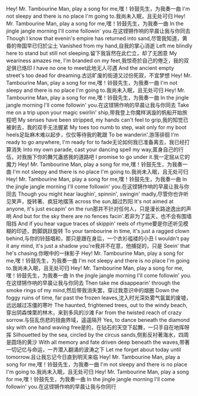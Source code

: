 Hey! Mr. Tambourine Man, play a song for me,嘿！铃鼓先生，为我奏一曲
I'm not sleepy and there is no place I'm going to.我尚未入眠，且无处可归
Hey! Mr. Tambourine Man, play a song for me,嘿！铃鼓先生，为我奏一曲
In the jingle jangle morning I'll come followin' you.在这铿锵作响的早晨让我与你同去
Though I know that evenin's empire has returned into sand,尽管我知道，黄昏的帝国早已归於尘土
Vanished from my hand,自我的掌心消逝
Left me blindly here to stand but still not sleeping.留下我盲然在此伫立，却了无困意
My weariness amazes me, I'm branded on my feet,我惊奇於自己的倦乏，我的双足俱已烙印
I have no one to meet此地无人可遇
And the ancient empty street's too dead for dreaming.古远旷废的街道又过份死寂，不宜梦想
Hey! Mr. Tambourine Man, play a song for me,嘿！铃鼓先生，为我奏一曲
I'm not sleepy and there is no place I'm going to.我尚未入眠，且无处可归
Hey! Mr. Tambourine Man, play a song for me,嘿！铃鼓先生，为我奏一曲
In the jingle jangle morning I'll come followin' you.在这铿锵作响的早晨让我与你同去
Take me on a trip upon your magic swirlin' ship,带我登上你魔样涡漩的帆船开始旅程吧
My senses have been stripped, my hands can't feel to grip,我的知觉已被剥去，我的双手无法握紧
My toes too numb to step, wait only for my boot heels足趾麻木难以起步，仅仅等待我的靴跟
To be wanderin'.游荡徘徊
I'm ready to go anywhere, I'm ready for to fade无论如何我已准备离去，我已经打算消失
Into my own parade, cast your dancing spell my way,匿身自己的行伍，对我施下你的舞咒蛊惑我的道路吧
I promise to go under it.我一定屈从它的魔力
Hey! Mr. Tambourine Man, play a song for me,嘿！铃鼓先生，为我奏一曲
I'm not sleepy and there is no place I'm going to.我尚未入眠，且无处可归
Hey! Mr. Tambourine Man, play a song for me,嘿！铃鼓先生，为我奏一曲
In the jingle jangle morning I'll come followin' you.在这铿锵作响的早晨让我与你同去
Though you might hear laughin', spinnin', swingin' madly,尽管你也许听见笑声，旋转著、疯狂地摆荡
across the sun,越过烈阳
It's not aimed at anyone, it's just escapin' on the run那并不针对任何人，只是漫长路途逸出的声响
And but for the sky there are no fences facin'.若非为了蓝天，也不会有围墙阻挡
And if you hear vague traces of skippin' reels of rhyme要是你还听见模糊的印迹，韵脚跳跃旋转
To your tambourine in time, it's just a ragged clown behind,与你的铃鼓唱和，那只是跟在身后，一个衣衫褴褛的小丑
I wouldn't pay it any mind, it's just a shadow you're我并不在意，他捕捉的，只是
Seein' that he's chasing.你眼中的一抹影子
Hey! Mr. Tambourine Man, play a song for me,嘿！铃鼓先生，为我奏一曲
I'm not sleepy and there is no place I'm going to.我尚未入眠，且无处可归
Hey! Mr. Tambourine Man, play a song for me,嘿！铃鼓先生，为我奏一曲
In the jingle jangle morning I'll come followin' you.在这铿锵作响的早晨让我与你同去
Then take me disappearin' through the smoke rings of my mind,然后带我消失罢，穿过我意识中的烟圈
Down the foggy ruins of time, far past the frozen leaves,沈入时光深处雾气氤氲的废墟，远远越过冻僵的寒叶
The haunted, frightened trees, out to the windy beach,穿出阴森悚栗的林木，来到多风的沙滩
Far from the twisted reach of crazy sorrow.与狂乱伤悲的扭曲界域，遥遥隔开
Yes, to dance beneath the diamond sky with one hand waving free是的，在钻石的天空下起舞，一只手自在地挥呀挥
Silhouetted by the sea, circled by the circus sands,侧影反衬著海水，四周是圆场的黄沙
With all memory and fate driven deep beneath the waves,带著一切记忆与命运，一齐潜入翻涌的波涛之下
Let me forget about today until tomorrow.且让我忘记今日直到明天来临
Hey! Mr. Tambourine Man, play a song for me,嘿！铃鼓先生，为我奏一曲
I'm not sleepy and there is no place I'm going to.我尚未入眠，且无处可归
Hey! Mr. Tambourine Man, play a song for me,嘿！铃鼓先生，为我奏一曲
In the jingle jangle morning I'll come followin' you.在这铿锵作响的早晨让我与你同行
